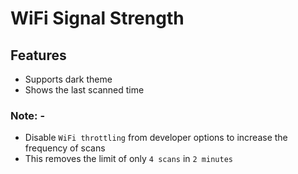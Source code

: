 # WiFi Signal Strength
## Features
* Supports dark theme
* Shows the last scanned time
### Note: -
* Disable `WiFi throttling` from developer options to increase the frequency of scans
* This removes the limit of only `4 scans` in `2 minutes`
